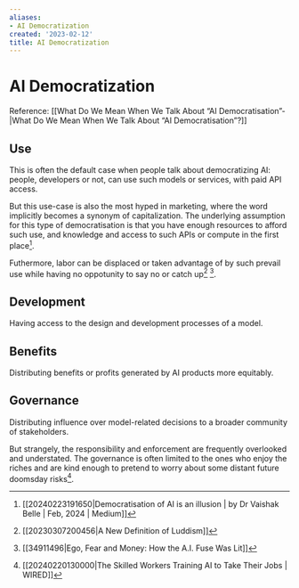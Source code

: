```yaml
---
aliases:
- AI Democratization
created: '2023-02-12'
title: AI Democratization
---
```


# AI Democratization

Reference: [[What Do We Mean When We Talk About “AI Democratisation”-|What Do We Mean When We Talk About “AI Democratisation”?]]

## Use

This is often the default case when people talk about democratizing AI: people, developers or not, can use such models or services, with paid API access.

But this use-case is also the most hyped in marketing, where the word implicitly becomes a synonym of capitalization. The underlying assumption for this type of democratisation is that you have enough resources to afford such use, and knowledge and access to such APIs or compute in the first place[^1].

Futhermore, labor can be displaced or taken advantage of by such prevail use while having no oppotunity to say no or catch up[^2] [^3].

## Development

Having access to the design and development processes of a model.

## Benefits

Distributing benefits or profits generated by AI products more equitably.

## Governance

Distributing influence over model-related decisions to a broader community of stakeholders.

But strangely, the responsibility and enforcement are frequently overlooked and understated. The governance is often limited to the ones who enjoy the riches and are kind enough to pretend to worry about some distant future doomsday risks[^4].

[^1]: [[20240223191650|Democratisation of AI is an illusion | by Dr Vaishak Belle | Feb, 2024 | Medium]]
[^2]: [[20230307200456|A New Definition of Luddism]]
[^3]: [[34911496|Ego, Fear and Money: How the A.I. Fuse Was Lit]]
[^4]: [[20240220130000|The Skilled Workers Training AI to Take Their Jobs | WIRED]]